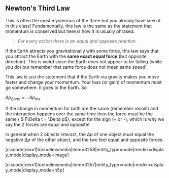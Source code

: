 ## Newton's Third Law

This is often the most mysterious of the three but you already have seen it in this class! Fundamentally, this law is the same as the statement that momentum is conserved but here is how it is usually phrased.

> _For every action there is an equal and opposite reaction._

If the Earth attracts you gravitationally with some force, this law says that you attract the Earth with the **same exact equal force** (but opposite direction). This is weird since the Earth does not appear to be falling (while you do) but remember that same force does not mean same speed!

This law is just the statement that if the Earth via gravity makes you move faster and change your momentum. Your loss (or gain) of momentum must go somewhere. It goes to the Earth. So

$\Delta p_{Earth} = - \Delta p_{me}$

If the change in momentum for both are the same (remember recoil!) and the interaction happens over the same time then the force must be the same ( $ F\Delta t = \Delta p$), except for the sign (+ or -), which is why we say the 2 forces are equal and opposite!


In general when 2 objects interact, the $\Delta p$ of one object must equal the negative $\Delta p$ of the other object, and the two feel equal and opposite forces.  

[ciscode|rev=1|tool=elmsmedia|item=3258|entity_type=node|render=display_mode|display_mode=image]



[ciscode|rev=1|tool=elmsmedia|item=3257|entity_type=node|render=display_mode|display_mode=h5p]
